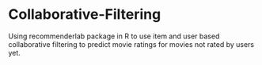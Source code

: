 # Collaborative-Filtering
Using recommenderlab package in R to use item and user based collaborative filtering to predict movie ratings for movies not rated by users yet.
